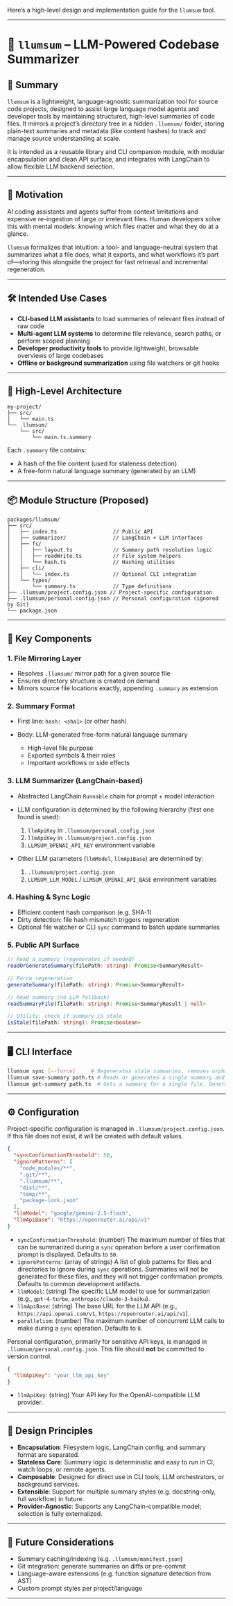 Here’s a high-level design and implementation guide for the `llumsum` tool.

---

# 🧠 `llumsum` – LLM-Powered Codebase Summarizer

## 📌 Summary

`llumsum` is a lightweight, language-agnostic summarization tool for source code projects, designed to assist large language model agents and developer tools by maintaining structured, high-level summaries of code files. It mirrors a project’s directory tree in a hidden `.llumsum/` folder, storing plain-text summaries and metadata (like content hashes) to track and manage source understanding at scale.

It is intended as a reusable library and CLI companion module, with modular encapsulation and clean API surface, and integrates with LangChain to allow flexible LLM backend selection.

---

## 🎯 Motivation

AI coding assistants and agents suffer from context limitations and expensive re-ingestion of large or irrelevant files. Human developers solve this with mental models: knowing which files matter and what they do at a glance.

`llumsum` formalizes that intuition: a tool- and language-neutral system that summarizes what a file does, what it exports, and what workflows it’s part of—storing this alongside the project for fast retrieval and incremental regeneration.

---

## 🛠️ Intended Use Cases

* **CLI-based LLM assistants** to load summaries of relevant files instead of raw code
* **Multi-agent LLM systems** to determine file relevance, search paths, or perform scoped planning
* **Developer productivity tools** to provide lightweight, browsable overviews of large codebases
* **Offline or background summarization** using file watchers or git hooks

---

## 🧱 High-Level Architecture

```
my-project/
├── src/
│   └── main.ts
└── .llumsum/
    └── src/
        └── main.ts.summary
```

Each `.summary` file contains:

* A hash of the file content (used for staleness detection)
* A free-form natural language summary (generated by an LLM)

---

## 📦 Module Structure (Proposed)

```
packages/llumsum/
├── src/
│   ├── index.ts                  // Public API
│   ├── summarizer/               // LangChain + LLM interfaces
│   ├── fs/
│   │   ├── layout.ts             // Summary path resolution logic
│   │   ├── readWrite.ts          // File system helpers
│   │   └── hash.ts               // Hashing utilities
│   ├── cli/
│   │   └── index.ts              // Optional CLI integration
│   └── types/
│       └── summary.ts            // Type definitions
├── .llumsum/project.config.json // Project-specific configuration
├── .llumsum/personal.config.json // Personal configuration (ignored by Git)
└── package.json
```

---

## 🧩 Key Components

### 1. **File Mirroring Layer**

* Resolves `.llumsum/` mirror path for a given source file
* Ensures directory structure is created on demand
* Mirrors source file locations exactly, appending `.summary` as extension

### 2. **Summary Format**

* First line: `hash: <sha1>` (or other hash)
* Body: LLM-generated free-form natural language summary

  * High-level file purpose
  * Exported symbols & their roles
  * Important workflows or side effects

### 3. **LLM Summarizer (LangChain-based)**

* Abstracted LangChain `Runnable` chain for prompt + model interaction
* LLM configuration is determined by the following hierarchy (first one found is used):
    1.  `llmApiKey` in `.llumsum/personal.config.json`
    2.  `llmApiKey` in `.llumsum/project.config.json`
    3.  `LLMSUM_OPENAI_API_KEY` environment variable

* Other LLM parameters (`llmModel`, `llmApiBase`) are determined by:
    1.  `.llumsum/project.config.json`
    2.  `LLMSUM_LLM_MODEL` / `LLMSUM_OPENAI_API_BASE` environment variables

### 4. **Hashing & Sync Logic**

* Efficient content hash comparison (e.g. SHA-1)
* Dirty detection: file hash mismatch triggers regeneration
* Optional file watcher or CLI `sync` command to batch update summaries

### 5. **Public API Surface**

```ts
// Read a summary (regenerates if needed)
readOrGenerateSummary(filePath: string): Promise<SummaryResult>

// Force regeneration
generateSummary(filePath: string): Promise<SummaryResult>

// Read summary (no LLM fallback)
readSummaryFile(filePath: string): Promise<SummaryResult | null>

// Utility: check if summary is stale
isStale(filePath: string): Promise<boolean>
```

---

## 🖥️ CLI Interface

```bash
llumsum sync [--force]     # Regenerates stale summaries, removes orphan ones, and tracks token usage. Use --force to regenerate all.
llumsum save-summary path.ts # Reads or generates a single summary and saves it.
llumsum get-summary path.ts  # Gets a summary for a single file. Generates if needed. Does not save if outside project.
```

---

## ⚙️ Configuration

Project-specific configuration is managed in `.llumsum/project.config.json`. If this file does not exist, it will be created with default values.

```json
{
  "syncConfirmationThreshold": 50,
  "ignorePatterns": [
    "node_modules/**",
    ".git/**",
    ".llumsum/**",
    "dist/**",
    "temp/**",
    "package-lock.json"
  ],
  "llmModel": "google/gemini-2.5-flash",
  "llmApiBase": "https://openrouter.ai/api/v1"
}
```

*   `syncConfirmationThreshold`: (number) The maximum number of files that can be summarized during a `sync` operation before a user confirmation prompt is displayed. Defaults to `50`.
*   `ignorePatterns`: (array of strings) A list of glob patterns for files and directories to ignore during `sync` operations. Summaries will not be generated for these files, and they will not trigger confirmation prompts. Defaults to common development artifacts.
*   `llmModel`: (string) The specific LLM model to use for summarization (e.g., `gpt-4-turbo`, `anthropic/claude-3-haiku`).
*   `llmApiBase`: (string) The base URL for the LLM API (e.g., `https://api.openai.com/v1`, `https://openrouter.ai/api/v1`).
*   `parallelism`: (number) The maximum number of concurrent LLM calls to make during a `sync` operation. Defaults to `8`.

Personal configuration, primarily for sensitive API keys, is managed in `.llumsum/personal.config.json`. This file should **not** be committed to version control.

```json
{
  "llmApiKey": "your_llm_api_key"
}
```

*   `llmApiKey`: (string) Your API key for the OpenAI-compatible LLM provider.

---

## 🔐 Design Principles

*   **Encapsulation**: Filesystem logic, LangChain config, and summary format are separated.
*   **Stateless Core**: Summary logic is deterministic and easy to run in CI, watch loops, or remote agents.
*   **Composable**: Designed for direct use in CLI tools, LLM orchestrators, or background services.
*   **Extensible**: Support for multiple summary styles (e.g. docstring-only, full workflow) in future.
*   **Provider-Agnostic**: Supports any LangChain-compatible model; selection is fully externalized.

---

## 🌱 Future Considerations

*   Summary caching/indexing (e.g. `.llumsum/manifest.json`)
*   Git integration: generate summaries on diffs or pre-commit
*   Language-aware extensions (e.g. function signature detection from AST)
*   Custom prompt styles per project/language

---
